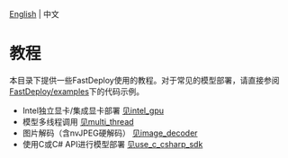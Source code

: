 [English](README.md) | 中文


# 教程

本目录下提供一些FastDeploy使用的教程。对于常见的模型部署，请直接参阅[FastDeploy/examples](../examples)下的代码示例。

- Intel独立显卡/集成显卡部署 [见intel_gpu](intel_gpu)
- 模型多线程调用 [见multi_thread](multi_thread)
- 图片解码（含nvJPEG硬解码） [见image_decoder](image_decoder)
- 使用C或C# API进行模型部署 [见use_c_csharp_sdk](use_c_sharp_sdk)
